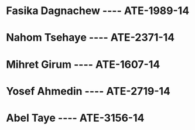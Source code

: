 # Fasika Dagnachew ---- ATE-1989-14
# Nahom Tsehaye ---- ATE-2371-14
# Mihret Girum ---- ATE-1607-14
# Yosef Ahmedin ---- ATE-2719-14
# Abel Taye ---- ATE-3156-14
